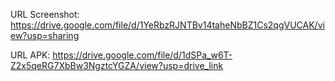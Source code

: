 URL Screenshot: https://drive.google.com/file/d/1YeRbzRJNTBv14taheNbBZ1Cs2qgVUCAK/view?usp=sharing

URL APK: https://drive.google.com/file/d/1dSPa_w6T-Z2x5qeRG7XbBw3NgztcYGZA/view?usp=drive_link

